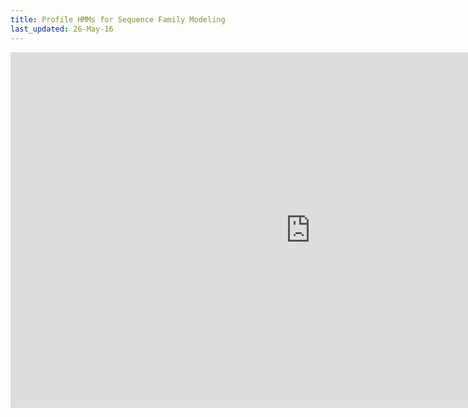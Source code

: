 ```yaml
---
title: Profile HMMs for Sequence Family Modeling
last_updated: 26-May-16
---
```


<iframe src="https://drive.google.com/open?id=0B-lLYVUOliJFWlBoSy0xc3RxRkE" frameborder="0" width="960" height="569" allowfullscreen="true" mozallowfullscreen="true" webkitallowfullscreen="true"></iframe>


